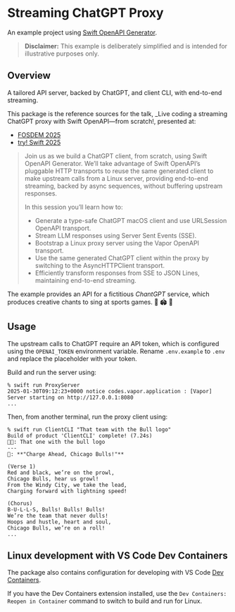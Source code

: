 # Streaming ChatGPT Proxy

An example project using [Swift OpenAPI Generator](https://github.com/apple/swift-openapi-generator).

> **Disclaimer:** This example is deliberately simplified and is intended for illustrative purposes only.

## Overview

A tailored API server, backed by ChatGPT, and client CLI, with end-to-end
streaming.

This package is the reference sources for the talk, _Live coding a streaming ChatGPT proxy with Swift OpenAPI—from scratch!, presented at:

- [FOSDEM 2025][fosdem25-swift-openapi]
- [try! Swift 2025][tryswift25]

> Join us as we build a ChatGPT client, from scratch, using Swift OpenAPI Generator. We’ll take advantage of Swift OpenAPI’s pluggable HTTP transports to reuse the same generated client to make upstream calls from a Linux server, providing end-to-end streaming, backed by async sequences, without buffering upstream responses.
>
> In this session you’ll learn how to:
>
> * Generate a type-safe ChatGPT macOS client and use URLSession OpenAPI transport.
> * Stream LLM responses using Server Sent Events (SSE).
> * Bootstrap a Linux proxy server using the Vapor OpenAPI transport.
> * Use the same generated ChatGPT client within the proxy by switching to the AsyncHTTPClient transport.
> * Efficiently transform responses from SSE to JSON Lines, maintaining end-to-end streaming.

The example provides an API for a fictitious _ChantGPT_ service, which produces
creative chants to sing at sports games. 🙌 🏟️ 🙌

## Usage

The upstream calls to ChatGPT require an API token, which is configured using the `OPENAI_TOKEN` environment variable.
Rename `.env.example` to `.env` and replace the placeholder with your token.

Build and run the server using:

```console
% swift run ProxyServer
2025-01-30T09:12:23+0000 notice codes.vapor.application : [Vapor] Server starting on http://127.0.0.1:8080
...
```

Then, from another terminal, run the proxy client using:

```console
% swift run ClientCLI "That team with the Bull logo"
Build of product 'ClientCLI' complete! (7.24s)
🧑‍💼: That one with the bull logo
---
🤖: **"Charge Ahead, Chicago Bulls!"**

(Verse 1)
Red and black, we’re on the prowl,
Chicago Bulls, hear us growl!
From the Windy City, we take the lead,
Charging forward with lightning speed!

(Chorus)
B-U-L-L-S, Bulls! Bulls! Bulls!
We’re the team that never dulls!
Hoops and hustle, heart and soul,
Chicago Bulls, we’re on a roll!
...
```

## Linux development with VS Code Dev Containers

The package also contains configuration for developing with VS Code [Dev
Containers][dev-containers].

If you have the Dev Containers extension installed, use the `Dev Containers: Reopen in Container` command to switch to build and run for Linux.

[fosdem25-swift-openapi]: https://fosdem.org/2025/schedule/event/fosdem-2025-5230-live-coding-a-streaming-chatgpt-proxy-with-swift-openapi-from-scratch-/
[tryswift25]: https://tryswift.jp/en/
[dev-containers]: https://code.visualstudio.com/docs/devcontainers/containers

